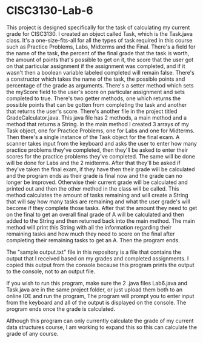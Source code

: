 # CISC3130-Lab-6
This project is designed specifically for the task of calculating my current grade for CISC3130. 
I created an object called Task, which is the Task.java class. It's a one-size-fits-all for all the types of task required in this course such as Practice Problems, Labs, Midterms and the Final. There's a field for the name of the task, the percent of the final grade that the task is worth, the amount of points that's possible to get on it, the score that the user got on that particular assignment if the assignment was completed, and if it wasn't then a boolean variable labeled completed will remain false. There's a constructor which takes the name of the task, the possible points and percentage of the grade as arguments. There's a setter method which sets the myScore field to the user's score on particular assignment and sets completed to true. There's two getter methods, one which returns the possible points that can be gotten from completing the task and another that returns the user's score.
There's another file in the project titled GradeCalculator.java. 
This java file has 2 methods, a main method and a method that returns a String.
In the main method I created 3 arrays of my Task object, one for Practice Problems, one for Labs and one for Midterms. Then there's a single instance of the Task object for the final exam. A scanner takes input from the keyboard and asks the user to enter how many practice problems they've completed, then they'll be asked to enter their scores for the practice problems they've completed. The same will be done will be done for Labs and the 2 midterms. 
After that they'll be asked if they've taken the final exam, if they have then their grade will be calculated and the program ends as their grade is final now and the grade can no longer be improved. Otherwise their current grade will be calculated and printed out and then the other method in the class will be called. This method calculates the amount of tasks remaining and will create a String that will say how many tasks are remaining and what the user grade's will become if they complete those tasks. After that the amount they need to get on the final to get an overall final grade of A will be calculated and then added to the String and then returned back into the main method.
The main method will print this String with all the information regarding their remaining tasks and how much they need to score on the final after completing their remaining tasks to get an A. Then the program ends.

The "sample output.txt" file in this repository is a file that contains the output that I received based on my grades and completed assignments. I copied this output from the console because this program prints the output to the console, not to an output file. 

If you wish to run this program, make sure the 2 .java files Lab6.java and Task.java are in the same project folder, or just upload them both to an online IDE and run the program, The program will prompt you to enter input from the keyboard and all of the output is displayed on the console. The program ends once the grade is calculated.

Although this program can only currently calculate the grade of my current data structures course, I am working to expand this so this can calculate the grade of any course.
